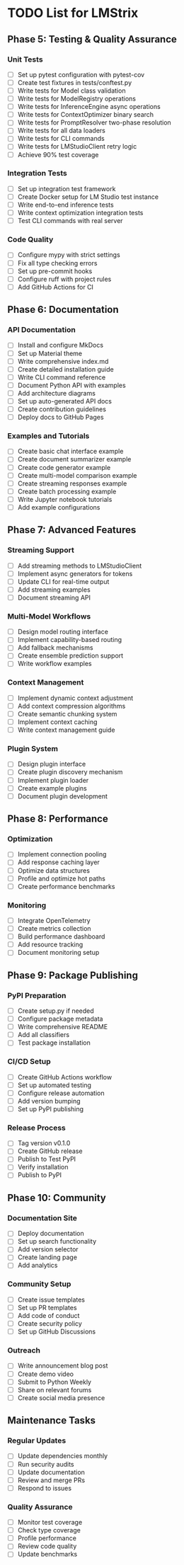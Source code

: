 # TODO List for LMStrix

## Phase 5: Testing & Quality Assurance

### Unit Tests
- [ ] Set up pytest configuration with pytest-cov
- [ ] Create test fixtures in tests/conftest.py
- [ ] Write tests for Model class validation
- [ ] Write tests for ModelRegistry operations
- [ ] Write tests for InferenceEngine async operations
- [ ] Write tests for ContextOptimizer binary search
- [ ] Write tests for PromptResolver two-phase resolution
- [ ] Write tests for all data loaders
- [ ] Write tests for CLI commands
- [ ] Write tests for LMStudioClient retry logic
- [ ] Achieve 90% test coverage

### Integration Tests
- [ ] Set up integration test framework
- [ ] Create Docker setup for LM Studio test instance
- [ ] Write end-to-end inference tests
- [ ] Write context optimization integration tests
- [ ] Test CLI commands with real server

### Code Quality
- [ ] Configure mypy with strict settings
- [ ] Fix all type checking errors
- [ ] Set up pre-commit hooks
- [ ] Configure ruff with project rules
- [ ] Add GitHub Actions for CI

## Phase 6: Documentation

### API Documentation
- [ ] Install and configure MkDocs
- [ ] Set up Material theme
- [ ] Write comprehensive index.md
- [ ] Create detailed installation guide
- [ ] Write CLI command reference
- [ ] Document Python API with examples
- [ ] Add architecture diagrams
- [ ] Set up auto-generated API docs
- [ ] Create contribution guidelines
- [ ] Deploy docs to GitHub Pages

### Examples and Tutorials
- [ ] Create basic chat interface example
- [ ] Create document summarizer example
- [ ] Create code generator example
- [ ] Create multi-model comparison example
- [ ] Create streaming responses example
- [ ] Create batch processing example
- [ ] Write Jupyter notebook tutorials
- [ ] Add example configurations

## Phase 7: Advanced Features

### Streaming Support
- [ ] Add streaming methods to LMStudioClient
- [ ] Implement async generators for tokens
- [ ] Update CLI for real-time output
- [ ] Add streaming examples
- [ ] Document streaming API

### Multi-Model Workflows
- [ ] Design model routing interface
- [ ] Implement capability-based routing
- [ ] Add fallback mechanisms
- [ ] Create ensemble prediction support
- [ ] Write workflow examples

### Context Management
- [ ] Implement dynamic context adjustment
- [ ] Add context compression algorithms
- [ ] Create semantic chunking system
- [ ] Implement context caching
- [ ] Write context management guide

### Plugin System
- [ ] Design plugin interface
- [ ] Create plugin discovery mechanism
- [ ] Implement plugin loader
- [ ] Create example plugins
- [ ] Document plugin development

## Phase 8: Performance

### Optimization
- [ ] Implement connection pooling
- [ ] Add response caching layer
- [ ] Optimize data structures
- [ ] Profile and optimize hot paths
- [ ] Create performance benchmarks

### Monitoring
- [ ] Integrate OpenTelemetry
- [ ] Create metrics collection
- [ ] Build performance dashboard
- [ ] Add resource tracking
- [ ] Document monitoring setup

## Phase 9: Package Publishing

### PyPI Preparation
- [ ] Create setup.py if needed
- [ ] Configure package metadata
- [ ] Write comprehensive README
- [ ] Add all classifiers
- [ ] Test package installation

### CI/CD Setup
- [ ] Create GitHub Actions workflow
- [ ] Set up automated testing
- [ ] Configure release automation
- [ ] Add version bumping
- [ ] Set up PyPI publishing

### Release Process
- [ ] Tag version v0.1.0
- [ ] Create GitHub release
- [ ] Publish to Test PyPI
- [ ] Verify installation
- [ ] Publish to PyPI

## Phase 10: Community

### Documentation Site
- [ ] Deploy documentation
- [ ] Set up search functionality
- [ ] Add version selector
- [ ] Create landing page
- [ ] Add analytics

### Community Setup
- [ ] Create issue templates
- [ ] Set up PR templates
- [ ] Add code of conduct
- [ ] Create security policy
- [ ] Set up GitHub Discussions

### Outreach
- [ ] Write announcement blog post
- [ ] Create demo video
- [ ] Submit to Python Weekly
- [ ] Share on relevant forums
- [ ] Create social media presence

## Maintenance Tasks

### Regular Updates
- [ ] Update dependencies monthly
- [ ] Run security audits
- [ ] Update documentation
- [ ] Review and merge PRs
- [ ] Respond to issues

### Quality Assurance
- [ ] Monitor test coverage
- [ ] Check type coverage
- [ ] Profile performance
- [ ] Review code quality
- [ ] Update benchmarks
